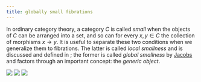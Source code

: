 ```yaml
---
title: globally small fibrations
---
```


In ordinary category theory, a category $C$ is called *small* when the objects
of $C$ can be arranged into a set, and so can for every $x,y\in C$ the
collection of morphisms $x\to y$. It is useful to separate these two conditions
when we generalize them to fibrations. The latter is called *local smallness*
and is discussed and defined in [](frct-000F); the former is called *global
smallness* by [Jacobs](jacobs-1999) and factors through an important concept: the *generic object*.

![](frct-001D)
![](frct-000K)
![](frct-000P)
